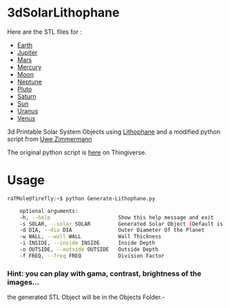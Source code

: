 # 3dSolarLithophane

Here are the STL files for :
- [Earth](https://www.thingiverse.com/thing:2959284)
- [Jupiter](https://www.thingiverse.com/thing:2959334)
- [Mars](https://www.thingiverse.com/thing:2959287)
- [Mercury](https://www.thingiverse.com/thing:2959483)
- [Moon](https://www.thingiverse.com/thing:2959729)
- [Neptune](https://www.thingiverse.com/thing:2959787)
- [Pluto](https://www.thingiverse.com/thing:2959813)
- [Saturn](https://www.thingiverse.com/thing:2959703)
- [Sun](https://www.thingiverse.com/thing:2959681)
- [Uranus](https://www.thingiverse.com/thing:2960513)
- [Venus](https://www.thingiverse.com/thing:2959556)


3d Printable Solar System Objects using [Lithophane](https://en.wikipedia.org/wiki/Lithophane)
and a modified python script from [Uwe Zimmermann](https://www.thingiverse.com/uwezi/about)

The original python script is [here](https://www.thingiverse.com/thing:2811616) on Thingiverse.


# Usage
```bash
raTMole@firefly:~$ python Generate-Lithophane.py 

	optional arguments:
	-h, --help						Show this help message and exit
	-s SOLAR, --solar SOLAR			Generated Solar Object (Default is Earth)
	-d DIA, --dia DIA				Outer Diameter Of the Planet
	-w WALL, --wall WALL  			Wall Thickness
	-i INSIDE, --inside	INSIDE 		Inside Depth
	-o OUTSIDE, --outside OUTSIDE	Outside Depth
	-f FREQ, --freq FREQ  			Division Factor

```
### Hint: you can play with gama, contrast, brightness of the images...

the generated STL Object will be in the Objects Folder.-
